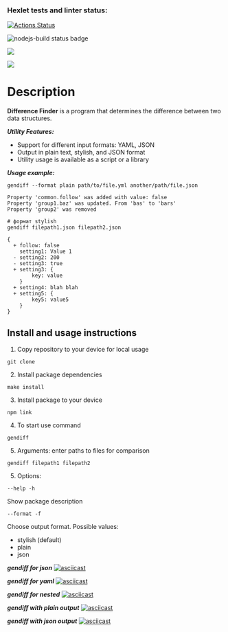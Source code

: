 ### Hexlet tests and linter status:
[![Actions Status](https://github.com/artch3r/frontend-project-46/workflows/hexlet-check/badge.svg)](https://github.com/artch3r/frontend-project-46/actions)

![nodejs-build status badge](https://github.com/artch3r/frontend-project-46/actions/workflows/nodejs-build.yml/badge.svg)

<a href="https://codeclimate.com/github/artch3r/frontend-project-46/maintainability"><img src="https://api.codeclimate.com/v1/badges/d5ceb180e9d977478917/maintainability" /></a>

<a href="https://codeclimate.com/github/artch3r/frontend-project-46/test_coverage"><img src="https://api.codeclimate.com/v1/badges/d5ceb180e9d977478917/test_coverage" /></a>

# Description
**Difference Finder** is a program that determines the difference between two data structures.

*__Utility Features:__*
* Support for different input formats: YAML, JSON
* Output in plain text, stylish, and JSON format
* Utility usage is available as a script or a library

*__Usage example:__*
```
gendiff --format plain path/to/file.yml another/path/file.json

Property 'common.follow' was added with value: false
Property 'group1.baz' was updated. From 'bas' to 'bars'
Property 'group2' was removed

# формат stylish
gendiff filepath1.json filepath2.json

{
  + follow: false
    setting1: Value 1
  - setting2: 200
  - setting3: true
  + setting3: {
        key: value
    }
  + setting4: blah blah
  + setting5: {
        key5: value5
    }
}
```

## Install and usage instructions
1. Copy repository to your device for local usage
```
git clone
```
2. Install package dependencies 
```
make install
```
3. Install package to your device
```
npm link
```
4. To start use command
```
gendiff
```
5. Arguments:
enter paths to files for comparison
```
gendiff filepath1 filepath2 
```
5. Options:
```
--help -h
```
Show package description
```
--format -f
```
Choose output format. Possible values:
* stylish (default)
* plain
* json

*__gendiff for json__*
[![asciicast](https://asciinema.org/a/sXjxoCNDkZ4698xggL80Y80ZA.svg)](https://asciinema.org/a/sXjxoCNDkZ4698xggL80Y80ZA)

*__gendiff for yaml__*
[![asciicast](https://asciinema.org/a/PWTrZ8TDCfYL28NXxk25S7VuY.svg)](https://asciinema.org/a/PWTrZ8TDCfYL28NXxk25S7VuY)

*__gendiff for nested__*
[![asciicast](https://asciinema.org/a/vrQWQLDFfnP6Q3vMzUj3rUlAB.svg)](https://asciinema.org/a/vrQWQLDFfnP6Q3vMzUj3rUlAB)

*__gendiff with plain output__*
[![asciicast](https://asciinema.org/a/oP634Ypk04iby4zU26SI9Gqsw.svg)](https://asciinema.org/a/oP634Ypk04iby4zU26SI9Gqsw)

*__gendiff with json output__*
[![asciicast](https://asciinema.org/a/KGoA2YPlbjJwrQuhxWA1h9P1c.svg)](https://asciinema.org/a/KGoA2YPlbjJwrQuhxWA1h9P1c)

